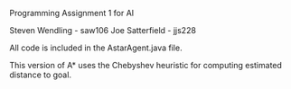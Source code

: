 Programming Assignment 1 for AI

Steven Wendling - saw106
Joe Satterfield - jjs228

All code is included in the AstarAgent.java file.


This version of A* uses the Chebyshev heuristic for computing estimated distance to goal.